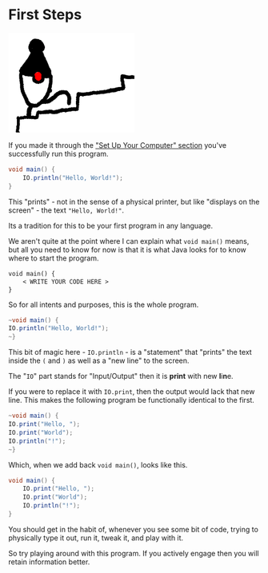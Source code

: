 # First Steps


<img src="/first_steps/header.png" height="200px"/>


If you made it through the ["Set Up Your Computer" section](./text_editors/set_up_your_computer.md) you've successfully run this program.

```java
void main() {
    IO.println("Hello, World!");
}
```

This "prints" - not in the sense of a physical printer, but like "displays on the screen" -
the text `"Hello, World!"`.

Its a tradition for this to be your first program in any language.

We aren't quite at the point where I can explain what `void main()` means, but
all you need to know for now is that it is what Java looks for to know where to start the program.

```java,no_run
void main() {
    < WRITE YOUR CODE HERE >
}
```

So for all intents and purposes, this is the whole program.

```java
~void main() {
IO.println("Hello, World!");
~}
```

This bit of magic here - `IO.println` - is a "statement" that "prints" the text inside the `(` and `)` as well as a "new line" to the screen.

The "`IO`" part stands for "Input/Output" then it is **print** with new **l**i**n**e.

If you were to replace it with `IO.print`, then the output would lack that new line. This makes the following program be functionally identical to the first.

```java
~void main() {
IO.print("Hello, ");
IO.print("World");
IO.println("!");
~}
```

Which, when we add back `void main()`, looks like this.

```java
void main() {
    IO.print("Hello, ");
    IO.print("World");
    IO.println("!");
}
```

You should get in the habit of, whenever you see some bit of code, trying to physically type it out, run it,
tweak it, and play with it.

So try playing around with this program. If you actively engage then you will retain information better.
